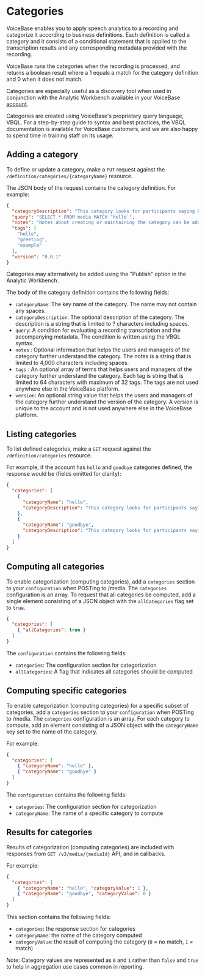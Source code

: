 # Categories

VoiceBase enables you to apply speech analytics to a recording and categorize it according to business definitions. Each definition is called a category and it consists of a conditional statement that is applied to the transcription results and any corresponding metadata provided with the recording.

VoiceBase runs the categories when the recording is processed, and returns a boolean result where a 1 equals a match for the category definition and 0 when it does not match.

Categories are especially useful as a discovery tool when used in conjunction with the Analytic Workbench available in your VoiceBase [account](https://app.voicebase.com/app/workbench). 

Categories are created using VoiceBase's proprietary query language, VBQL. For a step-by-step guide to syntax and best practices, the VBQL documentation is available for VoiceBase customers, and we are also happy to spend time in training staff on its usage. 

## Adding a category

To define or update a category, make a `PUT` request against the `/definition/categories/{categoryName}` resource.

The JSON body of the request contains the category definition. For example:

```json
{
  "categoryDescription": "This category looks for participants saying hello",
  "query": "SELECT * FROM media MATCH 'hello'",
  "notes": "Notes about creating or maintaining the category can be added here",
  "tags": [
    "hello",
    "greeting",
    "example"
  ],
  "version": "0.0.1"
}
```
Categories may alternatively be added using the "Publish" option in the Analytic Workbench.

The body of the category definition contains the following fields:

- `categoryName`: The key name of the category. The name may not contain any spaces.
- `categoryDescription`: The optional description of the category. The description is a string that is limited to ? characters including spaces.
- `query`: A condition for evaluating a recording transcription and the accompanying metadata. The condition is written using the VBQL syntax.
- `notes` : Optional information that helps the users and managers of the category further understand the category. The notes is a string that is limited to 4,000 characters including spaces.
- `tags` : An optional array of terms that helps users and managers of the category further understand the category. Each tag is string that is limited to 64 characters with maximum of 32 tags. The tags are not used anywhere else in the VoiceBase platform.
- `version`: An optional string value that helps the users and managers of the category further understand the version of the category. A version is unique to the account and is not used anywhere else in the VoiceBase platform.


## Listing categories

To list defined categories, make a `GET` request against the `/definition/categories` resource.

For example, if the account has `hello` and `goodbye` categories defined, the response would be (fields omitted for clarity):

```json
{
  "categories": [
    {
      "categoryName": "hello",
      "categoryDescription": "This category looks for participants saying hello"
    },
    {
      "categoryName": "goodbye",
      "categoryDescription": "This category looks for participants saying goodbye"
    }
  ]
}
```

## Computing all categories

To enable categorization (computing categories), add a `categories` section to your `configuration` when POSTing to /media. The `categories` configuration is an array. To request that all categories be computed, add a single element consisting of a JSON object with the `allCategories` flag set to `true`.

```json
{
  "categories": [
    { "allCategories": true }
  ]
}
```

The `configuration` contains the following fields:

- `categories`: The configuration section for categorization
- `allCategories`: A flag that indicates all categories should be computed

## Computing specific categories

To enable categorization (computing categories) for a specific subset of categories, add a `categories` section to your `configuration` when POSTing to /media. The `categories` configuration is an array. For each category to compute, add an element consisting of a JSON
object with the `categoryName` key set to the name of the category.

For example:

```json
{
  "categories": [
    { "categoryName": "hello" },
    { "categoryName": "goodbye" }
  ]
}
```

The `configuration` contains the following fields:

- `categories`: The configuration section for categorization
- `categoryName`: The name of a specific category to compute


## Results for categories

Results of categorization (computing categories) are included with responses from `GET /v3/media/{mediaId}` API, and in callbacks.

For example:

```json
{
  "categories": [
    { "categoryName": "hello", "categoryValue": 1 },
    { "categoryName": "goodbye", "categoryValue": 0 }
  ]
}
```

This section contains the following fields:

- `categories`: the response section for categories
- `categoryName`: the name of the category computed
- `categoryValue`: the result of computing the category (`0` = no match, `1` = match)

*Note:* Category values are represented as `0` and `1` rather than `false` and `true`
to help in aggregation use cases common in reporting.
